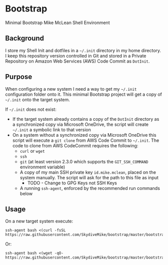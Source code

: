 # Bootstrap

Minimal Bootstrap Mike McLean Shell Environment

## Background

I store my Shell Init and dotfiles in a `~/.init`
directory in my home directory. I keep this repository version
controlled in Git and stored in a Private Repository on Amazon Web
Services (AWS) Code Commit as `DotInit`.

## Purpose

When configuring a new system I need a way to get my `~/.init`
configuration folder onto it. This minimal Bootstrap project will get
a copy of `~/.init` onto the target system.

If `~/.init` does not exist:

- If the target system already contains a copy of the `DotInit`
  directory as a synchronized copy via Microsoft OneDrive, the script
  will create `~/.init` a symbolic link to that version
- On a system without a synchronized copy via Microsoft OneDrive this
  script will execute a `git clone` from AWS Code Commit to `~/.init`.
  The code to clone from AWS CodeCommit requires the following:
  - `curl` or `wget`
  - `ssh`
  - `git` (at least version 2.3.0 which supports the `GIT_SSH_COMMAND`
    environment variable)
  - A copy of my main SSH private key `id.mike.mclean`, placed on the
    system manually. The script will ask for the path to this file as
    input
    - TODO - Change to GPG Keys not SSH Keys
  - A running `ssh-agent`, enforced by the recommended run commands below

## Usage

On a new target system execute:

``` shell
ssh-agent bash <(curl -fsSL https://raw.githubusercontent.com/SkydiveMike/bootstrap/master/bootstrap.sh)
```

Or:

``` shell
ssh-agent bash <(wget -qO-  https://raw.githubusercontent.com/SkydiveMike/bootstrap/master/bootstrap.sh)
```
